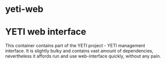 # yeti-web
YETI web interface
==================
This container contains part of the YETI project - YETI management interface.
It is slightly bulky and contains vast amount of dependencies, nevertheless it
affords run and use web-interface quickly, without any pain.
